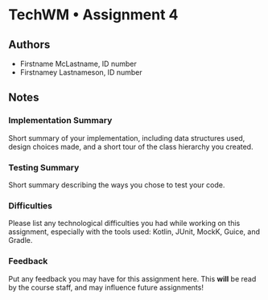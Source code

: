 # TechWM • Assignment 4

## Authors
* Firstname McLastname, ID number
* Firstnamey Lastnameson, ID number

## Notes

### Implementation Summary
Short summary of your implementation, including data structures used, design choices made, and
a short tour of the class hierarchy you created.

### Testing Summary
Short summary describing the ways you chose to test your code.

### Difficulties
Please list any technological difficulties you had while working on this assignment, especially
with the tools used: Kotlin, JUnit, MockK, Guice, and Gradle.

### Feedback
Put any feedback you may have for this assignment here. This **will** be read by the course staff,
and may influence future assignments!